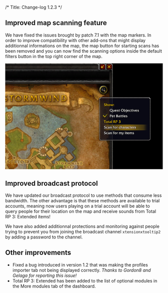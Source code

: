 /*
Title: Change-log 1.2.3
*/

## Improved map scanning feature

We have fixed the issues brought by patch 7.1 with the map markers. In order to improve compatibility with other add-ons that might display additionnal informations on the map, the map button for starting scans has been removed and you can now find the scanning options inside the default filters button in the top right corner of the map.

![You can now start scans using the map filters button](1_2_3_map_button.png)

## Improved broadcast protocol

We have updated our broadcast protocol to use methods that consume less bandwidth. The other advantage is that these methods are available to trial accounts, meaning now users playing on a trial account will be able to query people for their location on the map and receive sounds from Total RP 3: Extended items!

We have also added additionnal protections and monitoring against people trying to prevent you from joining the broadcast channel `xtensionxtooltip2` by adding a password to the channel.

## Other improvements

- Fixed a bug introduced in version 1.2 that was making the profiles importer tab not being displayed correctly. _Thanks to Gordon8 and Gelaga for reporting this issue!_
- Total RP 3: Extended has been added to the list of optional modules in the More modules tab of the dashboard.
